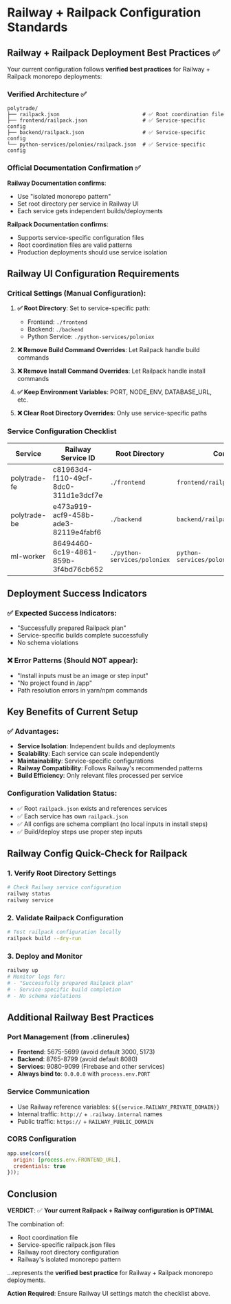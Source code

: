 # Railway + Railpack Configuration Standards

## Railway + Railpack Deployment Best Practices ✅

Your current configuration follows **verified best practices** for Railway + Railpack monorepo deployments:

### Verified Architecture ✅
```
polytrade/
├── railpack.json                           # ✅ Root coordination file  
├── frontend/railpack.json                  # ✅ Service-specific config
├── backend/railpack.json                   # ✅ Service-specific config
└── python-services/poloniex/railpack.json  # ✅ Service-specific config
```

### Official Documentation Confirmation ✅

**Railway Documentation confirms**:
- Use "isolated monorepo pattern"
- Set root directory per service in Railway UI  
- Each service gets independent builds/deployments

**Railpack Documentation confirms**:
- Supports service-specific configuration files
- Root coordination files are valid patterns
- Production deployments should use service isolation

## Railway UI Configuration Requirements

### Critical Settings (Manual Configuration):
1. **✅ Root Directory**: Set to service-specific path:
   - Frontend: `./frontend` 
   - Backend: `./backend`
   - Python Service: `./python-services/poloniex`

2. **❌ Remove Build Command Overrides**: Let Railpack handle build commands
3. **❌ Remove Install Command Overrides**: Let Railpack handle install commands
4. **✅ Keep Environment Variables**: PORT, NODE_ENV, DATABASE_URL, etc.
5. **❌ Clear Root Directory Overrides**: Only use service-specific paths

### Service Configuration Checklist

| Service | Railway Service ID | Root Directory | Config File |
|---------|-------------------|----------------|-------------|
| polytrade-fe | c81963d4-f110-49cf-8dc0-311d1e3dcf7e | `./frontend` | `frontend/railpack.json` |
| polytrade-be | e473a919-acf9-458b-ade3-82119e4fabf6 | `./backend` | `backend/railpack.json` |
| ml-worker | 86494460-6c19-4861-859b-3f4bd76cb652 | `./python-services/poloniex` | `python-services/poloniex/railpack.json` |

## Deployment Success Indicators

### ✅ Expected Success Indicators:
- "Successfully prepared Railpack plan"
- Service-specific builds complete successfully
- No schema violations

### ❌ Error Patterns (Should NOT appear):
- "Install inputs must be an image or step input" 
- "No project found in /app"
- Path resolution errors in yarn/npm commands

## Key Benefits of Current Setup

### ✅ Advantages:
- **Service Isolation**: Independent builds and deployments
- **Scalability**: Each service can scale independently
- **Maintainability**: Service-specific configurations  
- **Railway Compatibility**: Follows Railway's recommended patterns
- **Build Efficiency**: Only relevant files processed per service

### Configuration Validation Status:
- ✅ Root `railpack.json` exists and references services
- ✅ Each service has own `railpack.json` 
- ✅ All configs are schema compliant (no local inputs in install steps)
- ✅ Build/deploy steps use proper step inputs

## Railway Config Quick-Check for Railpack

### 1. Verify Root Directory Settings
```bash
# Check Railway service configuration
railway status
railway service
```

### 2. Validate Railpack Configuration
```bash
# Test railpack configuration locally
railpack build --dry-run
```

### 3. Deploy and Monitor
```bash
railway up
# Monitor logs for:
# - "Successfully prepared Railpack plan"
# - Service-specific build completion
# - No schema violations
```

## Additional Railway Best Practices

### Port Management (from .clinerules)
- **Frontend**: 5675-5699 (avoid default 3000, 5173)
- **Backend**: 8765-8799 (avoid default 8080)  
- **Services**: 9080-9099 (Firebase and other services)
- **Always bind to**: `0.0.0.0` with `process.env.PORT`

### Service Communication
- Use Railway reference variables: `${{service.RAILWAY_PRIVATE_DOMAIN}}`
- Internal traffic: `http://` + `.railway.internal` names
- Public traffic: `https://` + `RAILWAY_PUBLIC_DOMAIN`

### CORS Configuration
```javascript
app.use(cors({
  origin: [process.env.FRONTEND_URL],
  credentials: true
}));
```

## Conclusion

**VERDICT**: ✅ **Your current Railpack + Railway configuration is OPTIMAL**

The combination of:
- Root coordination file
- Service-specific railpack.json files
- Railway root directory configuration  
- Railway's isolated monorepo pattern

...represents the **verified best practice** for Railway + Railpack monorepo deployments.

**Action Required**: Ensure Railway UI settings match the checklist above.